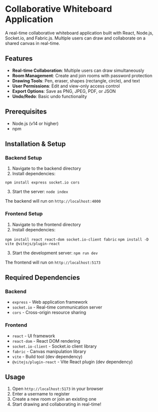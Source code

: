 # Collaborative Whiteboard Application

A real-time collaborative whiteboard application built with React, Node.js, Socket.io, and Fabric.js. Multiple users can draw and collaborate on a shared canvas in real-time.

## Features

- **Real-time Collaboration**: Multiple users can draw simultaneously
- **Room Management**: Create and join rooms with password protection
- **Drawing Tools**: Pen, eraser, shapes (rectangle, circle), and text
- **User Permissions**: Edit and view-only access control
- **Export Options**: Save as PNG, JPEG, PDF, or JSON
- **Undo/Redo**: Basic undo functionality

## Prerequisites

- Node.js (v14 or higher)
- npm

## Installation & Setup

### Backend Setup
1. Navigate to the backend directory
2. Install dependencies:

```npm install express socket.io cors```

3. Start the server: `node index`

The backend will run on `http://localhost:4000`

### Frontend Setup
1. Navigate to the frontend directory
2. Install dependencies:

```npm install react react-dom socket.io-client fabric```
```npm install -D vite @vitejs/plugin-react```

3. Start the development server: `npm run dev`

The frontend will run on `http://localhost:5173`

## Required Dependencies

### Backend
- `express` - Web application framework
- `socket.io` - Real-time communication server
- `cors` - Cross-origin resource sharing

### Frontend
- `react` - UI framework
- `react-dom` - React DOM rendering
- `socket.io-client` - Socket.io client library
- `fabric` - Canvas manipulation library
- `vite` - Build tool (dev dependency)
- `@vitejs/plugin-react` - Vite React plugin (dev dependency)

## Usage

1. Open `http://localhost:5173` in your browser
2. Enter a username to register
3. Create a new room or join an existing one
4. Start drawing and collaborating in real-time!
